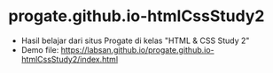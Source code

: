 # progate.github.io-htmlCssStudy2
- Hasil belajar dari situs Progate di kelas "HTML & CSS Study 2"
- Demo file: https://labsan.github.io/progate.github.io-htmlCssStudy2/index.html
